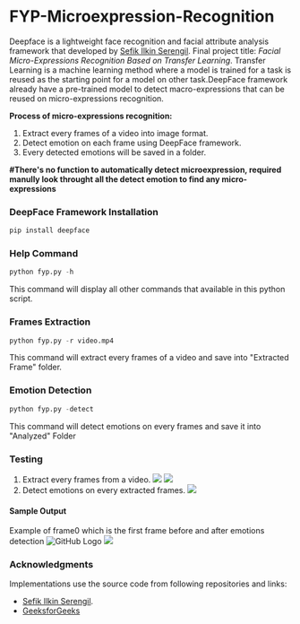 # FYP-Microexpression-Recognition
Deepface is a lightweight face recognition and facial attribute analysis framework that developed by [Sefik Ilkin Serengil](http://https://github.com/serengil/deepface#face-recognition.com). Final project title: *Facial Micro-Expressions Recognition Based on Transfer Learning*. Transfer Learning is a machine learning method where a model is trained for a task is reused as the starting point for a model on other task.DeepFace framework already have a pre-trained model to detect macro-expressions that can be reused on micro-expressions recognition.

__Process of micro-expressions recognition:__
1. Extract every frames of a video into image format.
1. Detect emotion on each frame using DeepFace framework.
1. Every detected emotions will be saved in a folder.

__#There's no function to automatically detect microexpression, required manully look throught all the detect emotion to find any micro-expressions__



### DeepFace Framework Installation

```python
pip install deepface
```

### Help Command
```python
python fyp.py -h
```
This command will display all other commands that available in this python script.

### Frames Extraction
```python
python fyp.py -r video.mp4
```
This command will extract every frames of a video and save into "Extracted Frame" folder. 

### Emotion Detection
```python
python fyp.py -detect
```
This command will detect emotions on every frames and save it into "Analyzed" Folder


### Testing
1. Extract every frames from a video.
    ![](https://github.com/alvinlim99/FYP-Microexpression-Recognition/blob/main/icon/1.JPG)
    ![](https://github.com/alvinlim99/FYP-Microexpression-Recognition/blob/main/icon/2.JPG)
1. Detect emotions on every extracted frames.
    ![](https://github.com/alvinlim99/FYP-Microexpression-Recognition/blob/main/icon/3.JPG)

#### Sample Output
Example of frame0 which is the first frame before and after emotions detection
![GitHub Logo](https://github.com/alvinlim99/FYP-Microexpression-Recognition/blob/main/Extracted%20Frames/frame0.jpg)
![](https://github.com/alvinlim99/FYP-Microexpression-Recognition/blob/main/Analyzed/analyzed_0.jpg)

### Acknowledgments
Implementations use the source code from following repositories and links:
* [Sefik Ilkin Serengil](https://github.com/serengil/deepface). 
* [GeeksforGeeks](https://www.geeksforgeeks.org/extract-images-from-video-in-python/)
